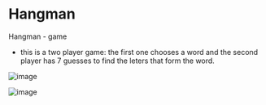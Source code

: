 # Hangman
Hangman - game
 - this is a two player game: the first one chooses a word and the second player has 7 guesses to find the leters that form the word.

![image](https://github.com/rocsi13/Hangman/assets/103496696/7302ff0d-1456-42c2-a4c0-77e1e070559f)

![image](https://github.com/rocsi13/Hangman/assets/103496696/315b6c95-4013-4657-b719-0210fd5eeea0)
